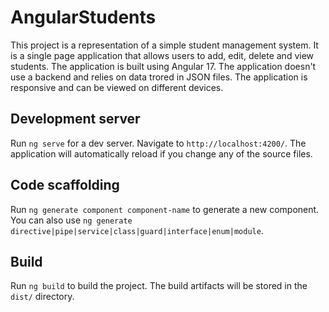 # AngularStudents

This project is a representation of a simple student management system. It is a single page application that allows users to add, edit, delete and view students. The application is built using Angular 17. The application doesn't use a backend and relies on data trored in JSON files. The application is responsive and can be viewed on different devices.

## Development server

Run `ng serve` for a dev server. Navigate to `http://localhost:4200/`. The application will automatically reload if you change any of the source files.

## Code scaffolding

Run `ng generate component component-name` to generate a new component. You can also use `ng generate directive|pipe|service|class|guard|interface|enum|module`.

## Build

Run `ng build` to build the project. The build artifacts will be stored in the `dist/` directory.
